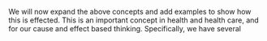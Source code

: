 We will now expand the above concepts and add examples to show how this is effected. This is an important concept in health and health care, and for our cause and effect based thinking. Specifically, we have several 